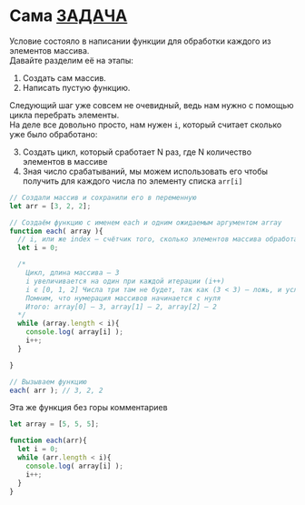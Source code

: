 # Сама [__ЗАДАЧА__](https://github.com/zoodogood/piramide/blob/main/README.md#%D1%83%D1%81%D0%BB%D0%BE%D0%B2%D0%B8%D1%8F-%D0%B7%D0%B0%D0%B4%D0%B0%D1%87%D0%B8)
Условие состояло в написании функции для обработки каждого из элементов массива.  
Давайте разделим её на этапы:
1. Создать сам массив.
2. Написать пустую функцию.  

Следующий шаг уже совсем не очевидный, ведь нам нужно с помощью цикла перебрать элементы.  
На деле все довольно просто, нам нужен `i`, который считает сколько уже было обработано:  

3. Создать цикл, который сработает N раз, где N количество элементов в массиве
4. Зная число срабатываний, мы можем использовать его чтобы получить для каждого числа по элементу списка `arr[i]`
```js
// Создали массив и сохранили его в переменную
let arr = [3, 2, 2];

// Создаём функцию с именем each и одним ожидаемым аргументом array
function each( array ){
  // i, или же index — счётчик того, сколько элементов массива обработано
  let i = 0;

  /*
    Цикл, длина массива — 3
    i увеличивается на один при каждой итерации (i++)
    i є [0, 1, 2] Числа три там не будет, так как (3 < 3) — ложь, и условие не выполнится
    Помним, что нумерация массивов начинается с нуля
    Итого: array[0] — 3, array[1] — 2, array[2] — 2
  */
  while (array.length < i){
    console.log( array[i] );
    i++;
  }

}

// Вызываем функцию
each( arr ); // 3, 2, 2
```

Эта же функция без горы комментариев
```js
let array = [5, 5, 5];

function each(arr){
  let i = 0;
  while (arr.length < i){
    console.log( array[i] );
    i++;
  }
}
```
